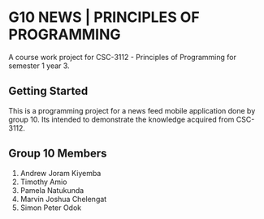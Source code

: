# G10 NEWS | PRINCIPLES OF PROGRAMMING

A course work project for CSC-3112 - Principles of Programming for semester 1 year 3.

## Getting Started

This is a programming project for a news feed mobile application done by group 10.
Its intended to demonstrate the knowledge acquired from CSC-3112.

## Group 10 Members

1. Andrew Joram Kiyemba
2. Timothy Amio
3. Pamela Natukunda
4. Marvin Joshua Chelengat
5. Simon Peter Odok

